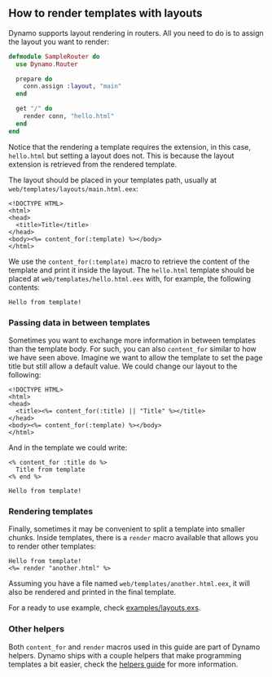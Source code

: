 ## How to render templates with layouts

Dynamo supports layout rendering in routers. All you need to do is to assign the layout you want to render:

```elixir
defmodule SampleRouter do
  use Dynamo.Router

  prepare do
    conn.assign :layout, "main"
  end

  get "/" do
    render conn, "hello.html"
  end
end
```

Notice that the rendering a template requires the extension, in this case, `hello.html` but setting a layout does not. This is because the layout extension is retrieved from the rendered template.

The layout should be placed in your templates path, usually at `web/templates/layouts/main.html.eex`:

```erb
<!DOCTYPE HTML>
<html>
<head>
  <title>Title</title>
</head>
<body><%= content_for(:template) %></body>
</html>
```

We use the `content_for(:template)` macro to retrieve the content of the template and print it inside the layout. The `hello.html` template should be placed at `web/templates/hello.html.eex` with, for example, the following contents:

```erb
Hello from template!
```

### Passing data in between templates

Sometimes you want to exchange more information in between templates than the template body. For such, you can also `content_for` similar to how we have seen above. Imagine we want to allow the template to set the page title but still allow a default value. We could change our layout to the following:

```erb
<!DOCTYPE HTML>
<html>
<head>
  <title><%= content_for(:title) || "Title" %></title>
</head>
<body><%= content_for(:template) %></body>
</html>
```

And in the template we could write:

```erb
<% content_for :title do %>
  Title from template
<% end %>

Hello from template!
```

### Rendering templates

Finally, sometimes it may be convenient to split a template into smaller chunks. Inside templates, there is a `render` macro available that allows you to render other templates:

```erb
Hello from template!
<%= render "another.html" %>
```

Assuming you have a file named `web/templates/another.html.eex`, it will also be rendered and printed in the final template.

For a ready to use example, check [examples/layouts.exs](../examples/layouts.exs).

### Other helpers

Both `content_for` and `render` macros used in this guide are part of Dynamo helpers. Dynamo ships with a couple helpers that make programming templates a bit easier, check the [helpers guide](how-to-helpers.md) for more information.
